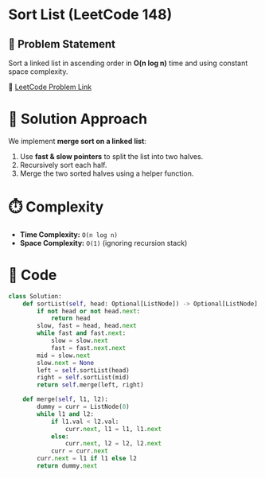 # Sort List (LeetCode 148)

## 📌 Problem Statement
Sort a linked list in ascending order in **O(n log n)** time and using constant space complexity.

🔗 [LeetCode Problem Link](https://leetcode.com/problems/sort-list/)

# 🚀 Solution Approach
We implement **merge sort on a linked list**:
1. Use **fast & slow pointers** to split the list into two halves.
2. Recursively sort each half.
3. Merge the two sorted halves using a helper function.

# ⏱️ Complexity
- **Time Complexity:** `O(n log n)`  
- **Space Complexity:** `O(1)` (ignoring recursion stack)

# 📝 Code
```python
class Solution:
    def sortList(self, head: Optional[ListNode]) -> Optional[ListNode]:
        if not head or not head.next:
            return head
        slow, fast = head, head.next
        while fast and fast.next:
            slow = slow.next
            fast = fast.next.next
        mid = slow.next
        slow.next = None
        left = self.sortList(head)
        right = self.sortList(mid)
        return self.merge(left, right)

    def merge(self, l1, l2):
        dummy = curr = ListNode(0)
        while l1 and l2:
            if l1.val < l2.val:
                curr.next, l1 = l1, l1.next
            else:
                curr.next, l2 = l2, l2.next
            curr = curr.next
        curr.next = l1 if l1 else l2
        return dummy.next
